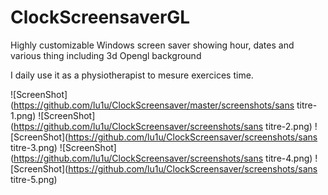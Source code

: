 # ClockScreensaverGL
Highly customizable Windows screen saver showing hour, dates and various thing including 3d Opengl background

I daily use it as a physiotherapist to mesure exercices time.

![ScreenShot](https://github.com/lu1u/ClockScreensaver/master/screenshots/sans titre-1.png)
![ScreenShot](https://github.com/lu1u/ClockScreensaver/screenshots/sans titre-2.png)
![ScreenShot](https://github.com/lu1u/ClockScreensaver/screenshots/sans titre-3.png)
![ScreenShot](https://github.com/lu1u/ClockScreensaver/screenshots/sans titre-4.png)
![ScreenShot](https://github.com/lu1u/ClockScreensaver/screenshots/sans titre-5.png)
